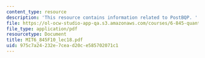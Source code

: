 ```yaml
---
content_type: resource
description: 'This resource contains information related to PostBQP. '
file: https://ol-ocw-studio-app-qa.s3.amazonaws.com/courses/6-845-quantum-complexity-theory-fall-2010/975c7a24232e7cead20ce585702071c1_MIT6_845F10_lec18.pdf
file_type: application/pdf
resourcetype: Document
title: MIT6_845F10_lec18.pdf
uid: 975c7a24-232e-7cea-d20c-e585702071c1
---
```

